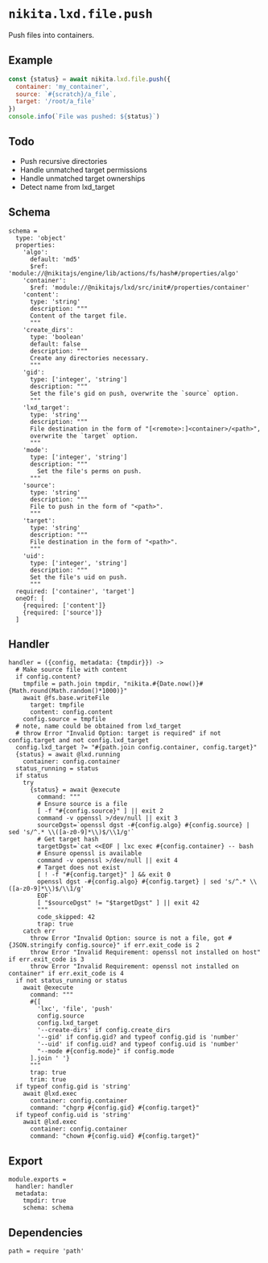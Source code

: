 
# `nikita.lxd.file.push`

Push files into containers.

## Example

```js
const {status} = await nikita.lxd.file.push({
  container: 'my_container',
  source: `#{scratch}/a_file`,
  target: '/root/a_file'
})
console.info(`File was pushed: ${status}`)
```

## Todo

* Push recursive directories
* Handle unmatched target permissions
* Handle unmatched target ownerships
* Detect name from lxd_target

## Schema

    schema =
      type: 'object'
      properties:
        'algo':
          default: 'md5'
          $ref: 'module://@nikitajs/engine/lib/actions/fs/hash#/properties/algo'
        'container':
          $ref: 'module://@nikitajs/lxd/src/init#/properties/container'
        'content':
          type: 'string'
          description: """
          Content of the target file.
          """
        'create_dirs':
          type: 'boolean'
          default: false
          description: """
          Create any directories necessary.
          """
        'gid':
          type: ['integer', 'string']
          description: """
          Set the file's gid on push, overwrite the `source` option.
          """
        'lxd_target':
          type: 'string'
          description: """
          File destination in the form of "[<remote>:]<container>/<path>",
          overwrite the `target` option.
          """
        'mode':
          type: ['integer', 'string']
          description: """
            Set the file's perms on push.
          """
        'source':
          type: 'string'
          description: """
          File to push in the form of "<path>".
          """
        'target':
          type: 'string'
          description: """
          File destination in the form of "<path>".
          """
        'uid':
          type: ['integer', 'string']
          description: """
          Set the file's uid on push.
          """
      required: ['container', 'target']
      oneOf: [
        {required: ['content']}
        {required: ['source']}
      ]

## Handler

    handler = ({config, metadata: {tmpdir}}) ->
      # Make source file with content
      if config.content?
        tmpfile = path.join tmpdir, "nikita.#{Date.now()}#{Math.round(Math.random()*1000)}"
        await @fs.base.writeFile
          target: tmpfile
          content: config.content
        config.source = tmpfile
      # note, name could be obtained from lxd_target
      # throw Error "Invalid Option: target is required" if not config.target and not config.lxd_target
      config.lxd_target ?= "#{path.join config.container, config.target}"
      {status} = await @lxd.running
        container: config.container
      status_running = status
      if status
        try
          {status} = await @execute
            command: """
            # Ensure source is a file
            [ -f "#{config.source}" ] || exit 2
            command -v openssl >/dev/null || exit 3
            sourceDgst=`openssl dgst -#{config.algo} #{config.source} | sed 's/^.* \\([a-z0-9]*\\)$/\\1/g'`
            # Get target hash
            targetDgst=`cat <<EOF | lxc exec #{config.container} -- bash
            # Ensure openssl is available
            command -v openssl >/dev/null || exit 4
            # Target does not exist
            [ ! -f "#{config.target}" ] && exit 0
            openssl dgst -#{config.algo} #{config.target} | sed 's/^.* \\([a-z0-9]*\\)$/\\1/g'
            EOF`
            [ "$sourceDgst" != "$targetDgst" ] || exit 42
            """
            code_skipped: 42
            trap: true
        catch err
          throw Error "Invalid Option: source is not a file, got #{JSON.stringify config.source}" if err.exit_code is 2
          throw Error "Invalid Requirement: openssl not installed on host" if err.exit_code is 3
          throw Error "Invalid Requirement: openssl not installed on container" if err.exit_code is 4
      if not status_running or status
        await @execute
          command: """
          #{[
            'lxc', 'file', 'push'
            config.source
            config.lxd_target
            '--create-dirs' if config.create_dirs
            '--gid' if config.gid? and typeof config.gid is 'number'
            '--uid' if config.uid? and typeof config.uid is 'number'
            "--mode #{config.mode}" if config.mode
          ].join ' '}
          """
          trap: true
          trim: true
      if typeof config.gid is 'string'
        await @lxd.exec
          container: config.container
          command: "chgrp #{config.gid} #{config.target}"
      if typeof config.uid is 'string'
        await @lxd.exec
          container: config.container
          command: "chown #{config.uid} #{config.target}"

## Export

    module.exports =
      handler: handler
      metadata:
        tmpdir: true
        schema: schema

## Dependencies

    path = require 'path'
